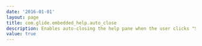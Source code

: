 ```yaml
---
date: '2016-01-01'
layout: page
title: com.glide.embedded_help.auto_close
description: Enables auto-closing the help pane when the user clicks "Start a Tour" or "Back to Guided Setup." 
value: true 
---
```

